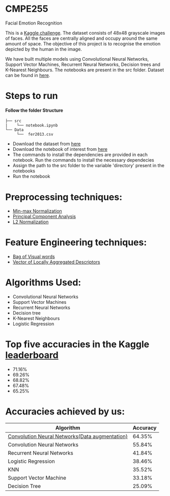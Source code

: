 # CMPE255
Facial Emotion Recognition

This is a [Kaggle challenge](https://www.kaggle.com/c/challenges-in-representation-learning-facial-expression-recognition-challenge/data). The dataset consists of 48x48 grayscale images of faces. All the faces are centrally aligned and occupy around the same amount of space. The objective of this project is to recognise the emotion depicted by the human in the image.

We have built multiple models using Convolutional Neural Networks, Support Vector Machines, Recurrent Neural Networks, Decision trees and K-Nearest Neighbours. The notebooks are present in the src folder.
Dataset can be found in [here](https://www.kaggle.com/c/challenges-in-representation-learning-facial-expression-recognition-challenge/data). 

# Steps to run

#### Follow the folder Structure
    ├── src
    |    └── notebook.ipynb
    └── Data
         └──  fer2013.csv
    
* Download the dataset from [here](https://www.kaggle.com/c/challenges-in-representation-learning-facial-expression-recognition-challenge/data)
* Download the notebook of interest from [here](https://github.com/Faraaz1994/CMPE255/tree/master/src)
* The commands to install the dependencies are provided in each notebook. Run the commands to install the necessary dependecies
* Assign the path to the src folder to the variable 'directory' present in the notebooks
* Run the notebook

# Preprocessing techniques:
* [Min-max Normalization](https://github.com/Faraaz1994/CMPE255/blob/master/src/CNN/CMPE255_Normalization.ipynb)
* [Principal Component Analysis](https://github.com/Faraaz1994/CMPE255/blob/master/src/SVM/CMPE255_SVM_100_PCA.ipynb)
* [L2 Normalization](https://github.com/Faraaz1994/CMPE255/blob/master/src/KNN/CMPE255_KNN.ipynb)

# Feature Engineering techniques:
* [Bag of Visual words](https://github.com/Faraaz1994/CMPE255/blob/master/src/SVM/CMPE255_SVM_100.ipynb)
* [Vector of Locally Aggregated Descriptors](https://github.com/Faraaz1994/CMPE255/blob/master/src/KNN/CMPE255_KNN.ipynb)

# Algorithms Used:
* Convolutional Neural Networks
* Support Vector Machines
* Recurrent Neural Networks
* Decision tree
* K-Nearest Neighbours
* Logistic Regression

# Top five accuracies in the Kaggle [leaderboard](https://www.kaggle.com/c/challenges-in-representation-learning-facial-expression-recognition-challenge/leaderboard)
* 71.16%
* 69.26%
* 68.82%
* 67.48%
* 65.25%


# Accuracies achieved by us:
| Algorithm                                       | Accuracy |
|-------------------------------------------------|----------|
| [Convolution Neural Networks(Data augmentation)](https://github.com/Faraaz1994/CMPE255/blob/master/src/CNN/CMPE255_Augmentation.ipynb)  | 64.35%   |
| Convolution Neural Networks                     | 55.84%   |
| Recurrent Neural Networks                       | 41.84%   |
| Logistic Regression                             | 38.46%   |
| KNN                                             | 35.52%   |
| Support Vector Machine                          | 33.18%   |
| Decision Tree                                   | 25.09%   |



